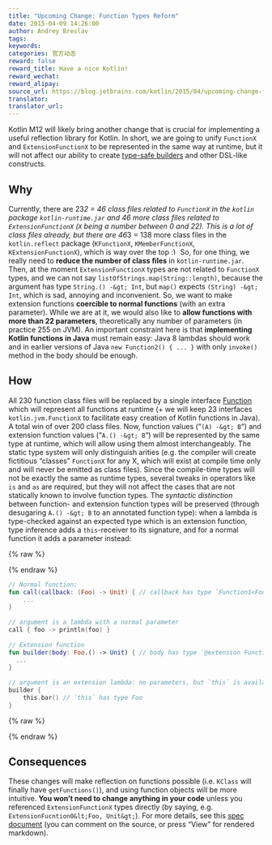 ```yaml
---
title: "Upcoming Change: Function Types Reform"
date: 2015-04-09 14:26:00
author: Andrey Breslav
tags:
keywords:
categories: 官方动态
reward: false
reward_title: Have a nice Kotlin!
reward_wechat:
reward_alipay:
source_url: https://blog.jetbrains.com/kotlin/2015/04/upcoming-change-function-types-reform/
translator:
translator_url:
---
```


Kotlin M12 will likely bring another change that is crucial for implementing a useful reflection library for Kotlin. In short, we are going to unify `FunctionX` and `ExtensionFunctionX` to be represented in the same way at runtime, but it will not affect our ability to create [type-safe builders](http://kotlinlang.org/docs/reference/type-safe-builders.html) and other DSL-like constructs.<span id="more-2062"></span>
## Why

Currently, there are 23*2 = 46 class files related to `FunctionX` in the `kotlin` package `kotlin-runtime.jar` and 46 more class files related to `ExtensionFunctionX` (`X` being a number between 0 and 22). This is a lot of class files already, but there are 46*3 = 138 more class files in the `kotlin.reflect` package (`KFunctionX`, `KMemberFunctionX`, `KExtensionFunctionX`), which is way over the top <img alt=":)" class="wp-smiley" data-recalc-dims="1" src="https://i2.wp.com/blog.jetbrains.com/kotlin/wp-includes/images/smilies/simple-smile.png?w=640&amp;ssl=1" style="height: 1em; max-height: 1em;"/>
So, for one thing, we really need to **reduce the number of class files** in `kotlin-runtime.jar`.
Then, at the moment `ExtensionFunctionX` types are not related to `FunctionX` types, and we can not say `listOfStrings.map(String::length)`, because the argument has type `String.() -&gt; Int`, but `map()` expects `(String) -&gt; Int`, which is sad, annoying and inconvenient.
So, we want to make extension functions **coercible to normal functions** (with an extra parameter).
While we are at it, we would also like to **allow functions with more than 22 parameters**, theoretically any number of parameters (in practice 255 on JVM).
An important constraint here is that **implementing Kotlin functions in Java** must remain easy: Java 8 lambdas should work and in earlier versions of Java `new Function2() { ... }` with only `invoke()` method in the body should be enough.
## How

All 230 function class files will be replaced by a single interface [Function](https://github.com/JetBrains/kotlin/blob/spec-function-types/spec-docs/function-types.md#function-trait) which will represent all functions at runtime (+ we will keep 23 interfaces `kotlin.jvm.FunctionX` to facilitate easy creation of Kotlin functions in Java). A total win of over 200 class files.
Now, function values (“`(A) -&gt; B`“) and extension function values (“`A.() -&gt; B`“) will be represented by the same type at runtime, which will allow using them almost interchangeably. The static type system will only distinguish arities (e.g. the compiler will create fictitious “classes” `FunctionX` for any X, which will exist at compile time only and will never be emitted as class files).
Since the compile-time types will not be exactly the same as runtime types, several tweaks in operators like `is` and `as` are required, but they will not affect the cases that are not statically known to involve function types.
The <em>syntactic distinction</em> between function- and extension function types will be preserved (through desugaring `A.() -&gt; B` to an annotated function type): when a lambda is type-checked against an expected type which is an extension function, type inference adds a `this`-receiver to its signature, and for a normal function it adds a parameter instead:

{% raw %}
<p></p>
{% endraw %}

```kotlin
// Normal function:
fun call(callback: (Foo) -> Unit) { // callback has type `Function1<Foo, Unit>
    ...
}
 
// argument is a lambda with a normal parameter
call { foo -> println(foo) }
 
// Extension function
fun builder(body: Foo.() -> Unit) { // body has type `@extension Function1<Foo, Unit>`
  ...
}
 
// argument is an extension lambda: no parameters, but `this` is available
builder {
    this.bar() // `this` has type Foo
}
```

{% raw %}
<p></p>
{% endraw %}

## Consequences

These changes will make reflection on functions possible (i.e. `KClass` will finally have `getFunctions()`), and using function objects will be more intuitive.
**You won’t need to change anything in your code** unless you referenced `ExtensionFunctionX` types directly (by saying, e.g. `ExtensionFucntion0&lt;Foo, Unit&gt;`).
For more details, see this [spec document](https://github.com/JetBrains/kotlin/pull/636/files) (you can comment on the source, or press “View” for rendered markdown).
